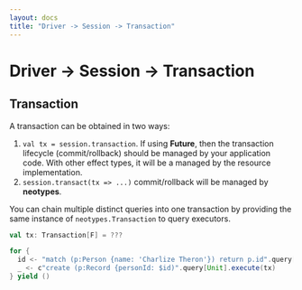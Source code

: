 ```yaml
---
layout: docs
title: "Driver -> Session -> Transaction"
---
```


# Driver -> Session -> Transaction

## Transaction

A transaction can be obtained in two ways:

1. `val tx = session.transaction`. If using **Future**, then the transaction lifecycle (commit/rollback) should be managed by your application code. With other effect types, it will be a managed by the resource implementation.
2. `session.transact(tx => ...)` commit/rollback will be managed by **neotypes**.

You can chain multiple distinct queries into one transaction by providing the same instance of `neotypes.Transaction` to query executors.

```scala
val tx: Transaction[F] = ???

for {
  id <- "match (p:Person {name: 'Charlize Theron'}) return p.id".query[Long].single(tx)
  _ <- c"create (p:Record {personId: $id)".query[Unit].execute(tx)
} yield ()
```
